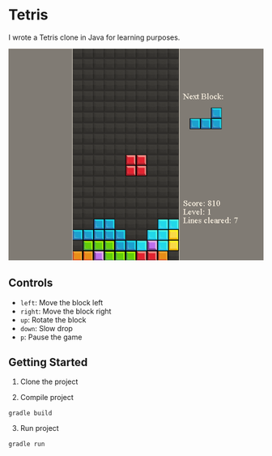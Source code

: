 Tetris
======

I wrote a Tetris clone in Java for learning purposes. 

<img src="https://github.com/samuelyuan/Tetris/raw/master/screenshots/game.png" alt="Game" />

Controls
---
* `left`: Move the block left
* `right`: Move the block right
* `up`: Rotate the block
* `down`:  Slow drop
* `p`: Pause the game

Getting Started
---

1. Clone the project

2. Compile project
```
gradle build
```

3. Run project
```
gradle run
```